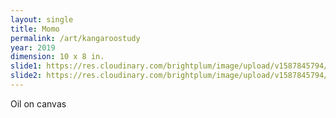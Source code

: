 ```yaml
---
layout: single
title: Momo
permalink: /art/kangaroostudy
year: 2019
dimension: 10 x 8 in.
slide1: https://res.cloudinary.com/brightplum/image/upload/v1587845794/ashleyjan/2020/KangarooCareStudy.jpg
slide2: https://res.cloudinary.com/brightplum/image/upload/v1587845794/ashleyjan/2020/KangarooCareStudy.jpg
---
```


Oil on canvas
